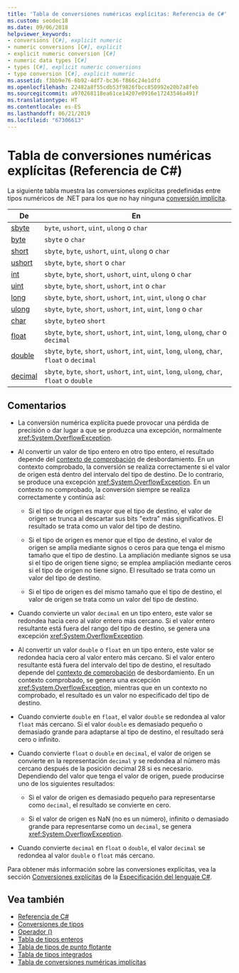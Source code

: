 ```yaml
---
title: 'Tabla de conversiones numéricas explícitas: Referencia de C#'
ms.custom: seodec18
ms.date: 09/06/2018
helpviewer_keywords:
- conversions [C#], explicit numeric
- numeric conversions [C#], explicit
- explicit numeric conversion [C#]
- numeric data types [C#]
- types [C#], explicit numeric conversions
- type conversion [C#], explicit numeric
ms.assetid: f3bb9e76-6b92-4df7-bc36-f866c24e1dfd
ms.openlocfilehash: 22482a8f55cdb53f9826fbcc850992e20b7a8feb
ms.sourcegitcommit: a970268118ea61ce14207e0916e17243546a491f
ms.translationtype: HT
ms.contentlocale: es-ES
ms.lasthandoff: 06/21/2019
ms.locfileid: "67306613"
---
```

# <a name="explicit-numeric-conversions-table-c-reference"></a>Tabla de conversiones numéricas explícitas (Referencia de C#)

La siguiente tabla muestra las conversiones explícitas predefinidas entre tipos numéricos de .NET para los que no hay ninguna [conversión implícita](implicit-numeric-conversions-table.md).

|De|En|  
|----------|--------|  
|[sbyte](sbyte.md)|`byte`, `ushort`, `uint`, `ulong` o `char`|  
|[byte](byte.md)|`sbyte` o `char`|  
|[short](short.md)|`sbyte`, `byte`, `ushort`, `uint`, `ulong` o `char`|  
|[ushort](ushort.md)|`sbyte`, `byte`, `short` o `char`|  
|[int](int.md)|`sbyte`, `byte`, `short`, `ushort`, `uint`, `ulong` o `char`|  
|[uint](uint.md)|`sbyte`, `byte`, `short`, `ushort`, `int` o `char`|  
|[long](long.md)|`sbyte`, `byte`, `short`, `ushort`, `int`, `uint`, `ulong` o `char`|  
|[ulong](ulong.md)|`sbyte`, `byte`, `short`, `ushort`, `int`, `uint`, `long` o `char`|  
|[char](char.md)|`sbyte`, `byte`o `short`|  
|[float](float.md)|`sbyte`, `byte`, `short`, `ushort`, `int`, `uint`, `long`, `ulong`, `char` o `decimal`|  
|[double](double.md)|`sbyte`, `byte`, `short`, `ushort`, `int`, `uint`, `long`, `ulong`, `char`, `float` o `decimal`|  
|[decimal](decimal.md)|`sbyte`, `byte`, `short`, `ushort`, `int`, `uint`, `long`, `ulong`, `char`, `float` o `double`|  
  
## <a name="remarks"></a>Comentarios  
  
- La conversión numérica explícita puede provocar una pérdida de precisión o dar lugar a que se produzca una excepción, normalmente <xref:System.OverflowException>.  

- Al convertir un valor de tipo entero en otro tipo entero, el resultado depende del [contexto de comprobación](checked-and-unchecked.md) de desbordamiento. En un contexto comprobado, la conversión se realiza correctamente si el valor de origen está dentro del intervalo del tipo de destino. De lo contrario, se produce una excepción <xref:System.OverflowException>. En un contexto no comprobado, la conversión siempre se realiza correctamente y continúa así:

  - Si el tipo de origen es mayor que el tipo de destino, el valor de origen se trunca al descartar sus bits "extra" más significativos. El resultado se trata como un valor del tipo de destino.

  - Si el tipo de origen es menor que el tipo de destino, el valor de origen se amplía mediante signos o ceros para que tenga el mismo tamaño que el tipo de destino. La ampliación mediante signos se usa si el tipo de origen tiene signo; se emplea ampliación mediante ceros si el tipo de origen no tiene signo. El resultado se trata como un valor del tipo de destino.

  - Si el tipo de origen es del mismo tamaño que el tipo de destino, el valor de origen se trata como un valor del tipo de destino.
  
- Cuando convierte un valor `decimal` en un tipo entero, este valor se redondea hacia cero al valor entero más cercano. Si el valor entero resultante está fuera del rango del tipo de destino, se genera una excepción <xref:System.OverflowException>.  
  
- Al convertir un valor `double` o `float` en un tipo entero, este valor se redondea hacia cero al valor entero más cercano. Si el valor entero resultante está fuera del intervalo del tipo de destino, el resultado depende del [contexto de comprobación](checked-and-unchecked.md) de desbordamiento. En un contexto comprobado, se genera una excepción <xref:System.OverflowException>, mientras que en un contexto no comprobado, el resultado es un valor no especificado del tipo de destino.  
  
- Cuando convierte `double` en `float`, el valor `double` se redondea al valor `float` más cercano. Si el valor `double` es demasiado pequeño o demasiado grande para adaptarse al tipo de destino, el resultado será cero o infinito.  
  
- Cuando convierte `float` o `double` en `decimal`, el valor de origen se convierte en la representación `decimal` y se redondea al número más cercano después de la posición decimal 28 si es necesario. Dependiendo del valor que tenga el valor de origen, puede producirse uno de los siguientes resultados:  

  - Si el valor de origen es demasiado pequeño para representarse como `decimal`, el resultado se convierte en cero.  

  - Si el valor de origen es NaN (no es un número), infinito o demasiado grande para representarse como un `decimal`, se genera <xref:System.OverflowException>.  
  
- Cuando convierte `decimal` en `float` o `double`, el valor `decimal` se redondea al valor `double` o `float` más cercano.  
  
 Para obtener más información sobre las conversiones explícitas, vea la sección [Conversiones explícitas](~/_csharplang/spec/conversions.md#explicit-conversions) de la [Especificación del lenguaje C#](../language-specification/index.md).
  
## <a name="see-also"></a>Vea también

- [Referencia de C#](../index.md)
- [Conversiones de tipos](../../programming-guide/types/casting-and-type-conversions.md)
- [Operador ()](../operators/type-testing-and-conversion-operators.md#cast-operator-)
- [Tabla de tipos enteros](integral-types-table.md)
- [Tabla de tipos de punto flotante](floating-point-types-table.md)
- [Tabla de tipos integrados](built-in-types-table.md)
- [Tabla de conversiones numéricas implícitas](implicit-numeric-conversions-table.md)
